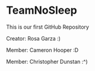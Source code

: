 # TeamNoSleep
This is our first GitHub Repository

Creator: Rosa Garza :)

Member: Cameron Hooper :D

Member: Christopher Dunstan :^)
